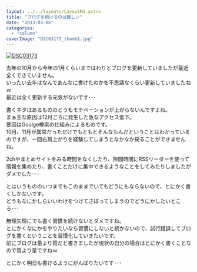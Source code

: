 ```yaml
---
layout: ../../layouts/LayoutMd.astro
title: "ブログを続けるのは難しい"
date: "2013-03-06"
categories: 
  - "column"
coverImage: "DSC03173_thumb1.jpg"
---
```


[![DSC03173](images/DSC03173_thumb.jpg "DSC03173")](//mizuka123.net/wp-content/uploads/2013/03/DSC03173.jpg)

去年の10月から今年の1月くらいまではわりとブログを更新していましたが最近全くできていません。  
いったい去年はなんであんなに書けたのかを不思議なくらい更新していましたねｗ  
最近は全く更新する元気がないです･･･

書くネタはあるもののどうもモチベーションが上がらないんですよね。  
まぁ主な原因は12月ごろに発生した急なアクセス低下。  
要因はGoolge検索の仕組みによるものです。  
10月、11月が異常だっただけでもともとそんなもんだということはわかっているのですが、一回右肩上がりを経験してしまうとなかなか戻ることができませんね。

2chやまとめサイトをみる時間をなくしたり、隙間時間にRSSリーダーを使って情報を集めたり、書くことだけに集中できるようなことをしてみたりしましたがダメでした･･･

とはいうもののいつまでもこのままでいてもどうにもならないので、とにかく書くしかないです。  
どうもなにかしらいいわけをつけてさぼってしまうのでどうにかしたいところ･･･

無理矢理にでも書く習慣を続けないとダメですね。  
とにかくなにかをやりたいなら習慣にしないと続かないので、試行錯誤してブログを書くということを習慣化していきたいです。  
前にブログは量より質だと書きましたが現状の自分の場合はとにかく書くことなので質より量ですねｗ

とにかく明日も書けるようにがんばりたいです･･･
